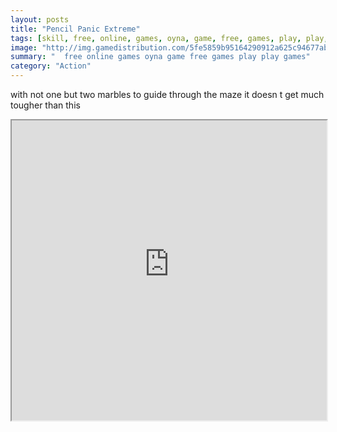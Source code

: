 ```yaml
---
layout: posts
title: "Pencil Panic Extreme"
tags: [skill, free, online, games, oyna, game, free, games, play, play, games]
image: "http://img.gamedistribution.com/5fe5859b95164290912a625c94677ab2.jpg"
summary: "  free online games oyna game free games play play games"
category: "Action"
---
```


with not one but two marbles to guide through the maze it doesn t get much tougher than this

<iframe width="100%" height="480px;" src="http://flash.gamedistribution.com?game=5fe5859b95164290912a625c94677ab2"></iframe>